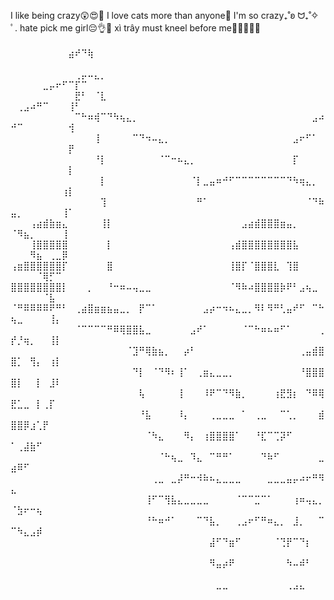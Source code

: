 I like being crazy😲😍💅
I love cats more than anyone🤔
I'm so crazy₊˚ʚ ᗢ₊˚✧ ﾟ.
hate pick me girl😔👌🤑
xì trây must kneel before me🤩🤩😘😘😘
⠀⠀⠀⠀⠀⠀⠀⠀⠀⠀⠀⠀⠀⠀⠀⠀⠀⠀⠀⠀⠀⠀⠀⠀⠀⠀⠀⠀⠀⠀⠀⠀⠀⠀⠀⠀⠀⠀⠀⠀⠀⠀⠀⠀⠀⠀⠀⠀⠀⠀⠀⠀⠀⠀⠀⠀⠀⠀⣴⠞⠙⢷⠀⠀⠀⠀⠀⠀⠀⠀⠀⠀⠀⠀⠀⠀⠀⠀⠀⠀⠀⠀⠀⠀⠀⠀⠀⠀⠀⠀⠀⠀⠀⠀⠀⠀⠀⠀⠀⠀⠀⠀⠀
⠀⠀⠀⠀⠀⠀⠀⠀⠀⠀⢀⡤⠤⣄⡀⠀⠀⠀⠀⠀⠀⠀⠀⠀⠀⠀⠀⠀⠀⠀⠀⠀⠀⠀⠀⠀⠀⠀⠀⠀⠀⠀⠀⠀⠀⠀⠀⠀⠀⠀⠀⠀⠀⠀⣀⡤⠖⠋⠉⡏⠉⠀⠀
⠀⠀⠀⠀⠀⠀⠀⠀⠀⠀⣟⠃⠀⠈⣇⠀⠀⠀⠀⠀⠀⠀⠀⠀⠀⠀⠀⠀⠀⠀⠀⠀⠀⠀⠀⠀⠀⠀⠀⠀⠀⠀⠀⠀⠀⠀⠀⠀⠀⠀⢀⣠⠴⠛⠉⠀⠀⠀⢸⠃⠀⠀⠀
⠀⠀⠀⠀⠀⠀⠀⠀⠀⠀⠉⠓⠶⢾⠉⠙⠳⢦⣄⡀⠀⠀⠀⠀⠀⠀⠀⠀⠀⠀⠀⠀⠀⠀⠀⠀⠀⠀⠀⠀⠀⠀⠀⠀⠀⠀⠀⣠⠴⠚⠉⠀⠀⠀⠀⠀⠀⠀⢺⠀⠀⠀⠀
⠀⠀⠀⠀⠀⠀⠀⠀⠀⠀⠀⠀⠀⢸⠀⠀⠀⠀⠀⠉⠙⠲⠤⣄⡀⠀⠀⠀⠀⠀⠀⠀⠀⠀⠀⠀⠀⠀⠀⠀⠀⠀⠀⠀⣠⠖⠋⠁⠀⠀⠀⠀⠀⠀⠀⠀⠀⠀⡟⠀⠀⠀⠀
⠀⠀⠀⠀⠀⠀⠀⠀⠀⠀⠀⠀⠀⠘⡇⠀⠀⠀⠀⠀⠀⠀⠀⠈⠉⠒⠦⣄⡀⠀⠀⠀⠀⠀⠀⠀⠀⠀⠀⠀⠀⠀⠀⠀⡏⠀⠀⠀⠀⠀⠀⠀⠀⠀⠀⠀⠀⠀⡇⠀⠀⠀⠀
⠀⠀⠀⠀⠀⠀⠀⠀⠀⠀⠀⠀⠀⠀⡇⠀⠀⠀⠀⠀⠀⠀⠀⠀⠀⠀⠀⠀⠈⡇⣀⣤⠶⠚⠋⠉⠉⠉⠉⠉⠉⠉⠉⠙⠳⢶⣄⡀⠀⠀⠀⠀⠀⠀⠀⠀⠀⢰⡇⠀⠀⠀⠀
⠀⠀⠀⠀⠀⠀⠀⠀⠀⠀⠀⠀⠀⠀⢹⠀⠀⠀⠀⠀⠀⠀⠀⠀⠀⠀⠀⠀⠀⠛⠁⠀⠀⠀⠀⠀⠀⠀⠀⠀⠀⠀⠀⠀⠀⠀⠈⠙⠷⣤⡀⠀⠀⠀⠀⠀⠀⢸⠁⠀⠀⠀⠀
⠀⠀⠀⢠⣴⣾⣷⣶⣄⠀⠀⠀⠀⠀⢸⡇⠀⠀⠀⠀⠀⠀⠀⠀⠀⠀⠀⠀⠀⠀⠀⠀⠀⠀⠀⠀⣠⣴⣾⣿⣿⣿⣶⣤⡀⠀⠀⠀⠀⠈⠻⣦⡀⠀⠀⠀⠀⢸⠀⠀⠀⠀⠀
⠀⠀⠀⢸⣿⣿⣿⣿⣿⠀⠀⠀⠀⠀⠀⡇⠀⠀⠀⠀⠀⠀⠀⠀⠀⠀⠀⠀⠀⠀⠀⠀⠀⠀⢠⣾⣿⣿⣿⣿⣿⣿⣿⣿⣧⠀⠀⠀⠀⠀⠀⠀⠻⣦⠀⢀⣀⡿⠀⠀⠀⠀⠀
⢠⣶⣿⣿⣿⣿⣿⣿⡏⠀⠀⠀⠀⠀⠀⣿⠀⠀⠀⠀⠀⠀⠀⠀⠀⠀⠀⠀⠀⠀⠀⠀⠀⠀⢸⣿⡏⠈⣿⣿⣿⣇⠀⢹⣿⠀⠀⠀⠀⠀⠀⠀⠀⠈⢿⡋⠉⠀⠀⠀⠀⠀⠀
⣿⣿⣿⣿⣿⣿⣿⣿⡇⠀⠀⠀⡀⠀⠀⠘⠒⠶⠤⢤⣀⣀⠀⠀⠀⠀⠀⠀⠀⠀⠀⠀⠀⠀⠈⠻⠷⠴⣿⣿⣿⣿⡷⠟⠃⣠⢦⣀⠀⠀⠀⠀⠀⠀⠈⣧⠀⠀⠀⠀⠀⠀⠀
⠈⠛⠿⠿⠿⠿⠟⠛⠃⠀⢀⣴⣿⣶⣶⣦⣤⣀⡀⠀⡟⠉⠁⠀⠀⠀⠀⠀⠀⠀⣠⡴⠒⠲⠦⣄⣀⡀⠻⠇⠻⠛⢃⣤⠞⠋⠀⠉⠓⢦⣀⠀⠀⠀⠀⢸⡄⠀⠀⠀⠀⠀⠀
⠀⠀⠀⠀⠀⠀⠀⠀⠀⠀⠈⠉⠉⠉⠉⠛⠿⢿⣿⣿⣧⣀⠀⠀⠀⠀⠀⠀⣠⠞⠁⠀⠀⠀⠀⠀⠈⠉⠓⠶⠦⠶⠋⠁⠀⠀⠀⠀⢀⡞⡘⢶⡀⠀⠀⢸⡇⠀⠀⠀⠀⠀⠀
⠀⠀⠀⠀⠀⠀⠀⠀⠀⠀⠀⠀⠀⠀⠀⠀⠀⠀⠈⣹⠛⢿⣷⣦⡀⠀⠀⡴⠃⠀⠀⠀⠀⠀⠀⠀⠀⠀⠀⠀⠀⠀⠀⠀⠀⢀⣤⣾⣿⣿⡁⠀⢻⡄⠀⢰⡇⠀⠀⠀⠀⠀⠀
⠀⠀⠀⠀⠀⠀⠀⠀⠀⠀⠀⠀⠀⠀⠀⠀⠀⠀⠀⠙⡇⠀⠈⠙⠻⠆⢸⠁⠀⢀⣶⣄⣀⣀⡀⠀⠀⠀⠀⠀⠀⠀⠀⠀⠀⠘⣿⣿⣿⣿⡇⠀⠀⡇⠀⣸⠇⠀⠀⠀⠀⠀⠀
⠀⠀⠀⠀⠀⠀⠀⠀⠀⠀⠀⠀⠀⠀⠀⠀⠀⠀⠀⠀⢧⠀⠀⠀⠀⠀⢸⠀⠀⠀⠸⠟⠉⠙⠻⣷⡀⠀⠀⠀⠀⢰⣟⣻⡆⠀⠙⠿⢿⣟⣁⣀⠀⡇⢀⡏⠀⠀⠀⠀⠀⠀⠀
⠀⠀⠀⠀⠀⠀⠀⠀⠀⠀⠀⠀⠀⠀⠀⠀⠀⠀⠀⠀⠘⣧⠀⠀⠀⠀⠸⡄⠀⠀⠀⢀⣀⣀⣀⠀⠁⠀⢀⣀⠀⠀⠉⢁⡀⠀⠀⠀⣾⣿⣿⡿⣰⢁⡟⠀⠀⠀⠀⠀⠀⠀⠀
⠀⠀⠀⠀⠀⠀⠀⠀⠀⠀⠀⠀⠀⠀⠀⠀⠀⠀⠀⠀⠀⠈⠳⣄⠀⠀⠀⠻⡄⠀⢰⣿⣿⣿⣿⠁⠀⠀⠘⣏⠉⢉⡽⠋⠀⠀⠀⠀⠀⠁⢀⣼⣷⠋⠀⠀⠀⠀⠀⠀⠀⠀⠀
⠀⠀⠀⠀⠀⠀⠀⠀⠀⠀⠀⠀⠀⠀⠀⠀⠀⠀⠀⠀⠀⠀⠀⠈⠓⢦⣀⠀⠹⣄⠀⠉⠛⠛⠁⠀⠀⠀⠀⠙⠷⠋⠀⠀⠀⠀⠀⠀⣀⣴⠿⠋⠀⠀⠀⠀⠀⠀⠀⠀⠀⠀⠀
⠀⠀⠀⠀⠀⠀⠀⠀⠀⠀⠀⠀⠀⠀⠀⠀⠀⠀⠀⠀⠀⠀⢀⣀⠀⣀⡼⠛⠒⠺⠷⠦⣄⣀⣀⣀⠀⠀⠀⠀⣀⣀⣀⣤⡤⠴⠖⠛⠻⣄⠀⠀⠀⠀⠀⠀⠀⠀⠀⠀⠀⠀⠀
⠀⠀⠀⠀⠀⠀⠀⠀⠀⠀⠀⠀⠀⠀⠀⠀⠀⠀⠀⠀⠀⢸⠋⠉⢻⣧⣄⣀⣀⣀⣀⠀⠀⠀⠀⠈⠉⠉⣉⠉⠁⠀⠀⠀⢰⠶⢤⣄⡀⠈⣳⠖⠒⢦⠀⠀⠀⠀⠀⠀⠀⠀⠀
⠀⠀⠀⠀⠀⠀⠀⠀⠀⠀⠀⠀⠀⠀⠀⠀⠀⠀⠀⠀⠀⠘⠓⠶⠚⠁⠀⠀⠀⠉⠙⣧⡀⠀⠀⢀⣠⠖⠋⠛⠶⣄⡀⠀⣸⡀⠀⠀⠉⠉⠳⣄⣠⡾⠀⠀⠀⠀⠀⠀⠀⠀⠀
⠀⠀⠀⠀⠀⠀⠀⠀⠀⠀⠀⠀⠀⠀⠀⠀⠀⠀⠀⠀⠀⠀⠀⠀⠀⠀⠀⠀⠀⠀⠀⣼⠋⠙⣶⠋⠀⠀⠀⠀⠀⠈⢙⡟⠉⠙⡆⠀⠀⠀⠀⠀⠀⠀⠀⠀⠀⠀⠀⠀⠀⠀⠀
⠀⠀⠀⠀⠀⠀⠀⠀⠀⠀⠀⠀⠀⠀⠀⠀⠀⠀⠀⠀⠀⠀⠀⠀⠀⠀⠀⠀⠀⠀⠀⠻⣤⡴⠟⠀⠀⠀⠀⠀⠀⠀⠀⠳⠤⠾⠃⠀⠀⠀⠀⠀⠀⠀⠀⠀⠀⠀⠀⠀⠀⠀⠀
⠀⠀⠀⠀⠀⠀⠀⠀⠀⠀⠀⠀⠀⠀⠀⠀⠀⠀⠀⠀⠀⠀⠀⠀⠀⠀⠀⠀⠀⠀⠀⠀⣀⣀⠀⠀⠀⠀⠀⠀⠀⠀⠀⢀⣠⣄⠀⠀⠀⠀⠀⠀⠀⠀⠀⠀⠀⠀⠀⠀⠀⠀⠀
